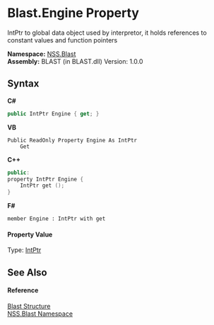 # Blast.Engine Property 
 

IntPtr to global data object used by interpretor, it holds references to constant values and function pointers

**Namespace:**&nbsp;<a href="88b55311-4a89-0894-e27a-e157e443c7f7">NSS.Blast</a><br />**Assembly:**&nbsp;BLAST (in BLAST.dll) Version: 1.0.0

## Syntax

**C#**<br />
``` C#
public IntPtr Engine { get; }
```

**VB**<br />
``` VB
Public ReadOnly Property Engine As IntPtr
	Get
```

**C++**<br />
``` C++
public:
property IntPtr Engine {
	IntPtr get ();
}
```

**F#**<br />
``` F#
member Engine : IntPtr with get

```


#### Property Value
Type: <a href="https://docs.microsoft.com/dotnet/api/system.intptr" target="_blank" rel="noopener noreferrer">IntPtr</a>

## See Also


#### Reference
<a href="efe93ce5-baaf-ed42-b038-35b4ff074233">Blast Structure</a><br /><a href="88b55311-4a89-0894-e27a-e157e443c7f7">NSS.Blast Namespace</a><br />
